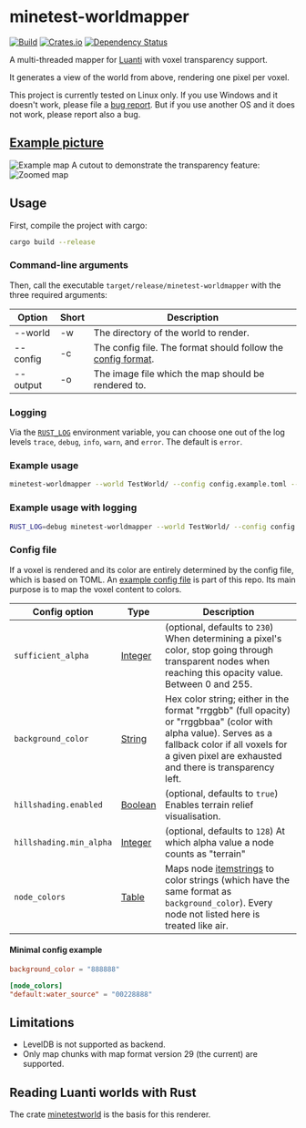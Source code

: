 # minetest-worldmapper

[![Build](https://github.com/UgnilJoZ/minetest-worldmapper/actions/workflows/rust.yaml/badge.svg)](https://github.com/UgnilJoZ/minetest-worldmapper/actions/workflows/rust.yaml)
[![Crates.io](https://img.shields.io/crates/v/minetest-worldmapper.svg)](https://crates.io/crates/minetest-worldmapper)
[![Dependency Status](https://deps.rs/crate/minetest-worldmapper/0.3.5/status.svg)](https://deps.rs/crate/minetest-worldmapper/0.3.5)

A multi-threaded mapper for [Luanti](https://www.luanti.org/) with voxel transparency support.

It generates a view of the world from above, rendering one pixel per voxel.

This project is currently tested on Linux only. If you use Windows and it doesn't work, please file a [bug report](https://github.com/UgnilJoZ/minetest-worldmapper/issues). But if you use another OS and it does not work, please report also a bug.

## [Example picture](https://github.com/UgnilJoZ/minetest-worldmapper/wiki/Images)
![Example map](https://user-images.githubusercontent.com/7910828/213940057-c38e87b1-f44f-47d7-891e-62ea715ab226.png)
A cutout to demonstrate the transparency feature:
![Zoomed map](https://user-images.githubusercontent.com/7910828/213939971-6e568b96-6ae3-4ea3-8176-1a4b93655265.png)

## Usage
First, compile the project with cargo:

```bash
cargo build --release
```

### Command-line arguments

Then, call the executable `target/release/minetest-worldmapper` with the three required arguments:

|  Option  | Short | Description                               |
| -------- | ----- | ----------------------------------------- |
| --world  | -w    | The directory of the world to render.     |
| --config | -c    | The config file. The format should follow the [config format][1]. |
| --output | -o    | The image file which the map should be rendered to. |

### Logging
Via the [`RUST_LOG`](https://docs.rs/env_logger/latest/env_logger/#enabling-logging) environment variable, you can choose one out of the log levels `trace`, `debug`, `info`, `warn`, and `error`. The default is `error`.

### Example usage
```bash
minetest-worldmapper --world TestWorld/ --config config.example.toml --output map.png
```

### Example usage with logging
```bash
RUST_LOG=debug minetest-worldmapper --world TestWorld/ --config config.example.toml --output map.png
```

### Config file
If a voxel is rendered and its color are entirely determined by the config file, which is based on TOML.
An [example config file][2] is part of this repo. Its main purpose is to map the voxel content to colors.

| Config option           | Type         | Description                         |
| ----------------------- | ------------ | ----------------------------------- |
| `sufficient_alpha`      | [Integer][3] | (optional, defaults to `230`) When determining a pixel's color, stop going through transparent nodes when reaching this opacity value. Between 0 and 255. |
| `background_color`      | [String][4]  | Hex color string; either in the format "rrggbb" (full opacity) or "rrggbbaa" (color with alpha value). Serves as a fallback color if all voxels for a given pixel are exhausted and there is transparency left. |
| `hillshading.enabled`   | [Boolean][3] | (optional, defaults to `true`) Enables terrain relief visualisation. |
| `hillshading.min_alpha` | [Integer][6] | (optional, defaults to `128`) At which alpha value a node counts as "terrain" |
| `node_colors`           | [Table][5]   | Maps node [itemstrings][7] to color strings (which have the same format as `background_color`). Every node not listed here is treated like air. |

#### Minimal config example
```toml
background_color = "888888"

[node_colors]
"default:water_source" = "00228888"
```

## Limitations
* LevelDB is not supported as backend.
* Only map chunks with map format version 29 (the current) are supported.


## Reading Luanti worlds with Rust
The crate [minetestworld](https://github.com/UgnilJoZ/rust-minetestworld/) is the basis for this renderer.

[1]: #config-file
[2]: https://github.com/UgnilJoZ/minetest-worldmapper/blob/main/config.example.toml
[3]: https://toml.io/en/v1.0.0#boolean
[4]: https://toml.io/en/v1.0.0#string
[5]: https://toml.io/en/v1.0.0#table
[6]: https://toml.io/en/v1.0.0#integer
[7]: https://wiki.minetest.net/Itemstrings
